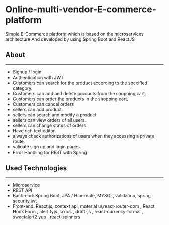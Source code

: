 # Online-multi-vendor-E-commerce-platform
Simple E-Commerce platform which is based on the microservices architecture And developed by using Spring Boot and ReactJS

 ## About
 ---

- Signup / login 
- Authentication with JWT 
- Customers can search for the product according to the specified category.
- Customers can add and delete products from the shopping cart.
- Customers can order the products in the shopping cart.
- Customers can cancel orders
- sellers can add product.
- sellers can search and modify a product
- sellers can view orders of all users.
- sellers can change status of orders.
- Have rich text editor.
- always check authorizations of users when they accessing a private route.
- validate sign up and login pages.
- Error Handling for REST with Spring

## Used Technologies
---

- Microservice
- REST API
- Back-end: Spring Boot, JPA / Hibernate, MYSQL, validation, spring security,jwt
- Front-end: React.js, context api, material ui,react-router-dom , React Hook Form , alertifyjs , axios , draft-js , react-currency-format , sweetalert2 yup , react-spinners


